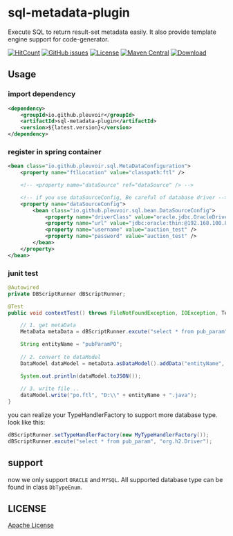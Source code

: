 
# sql-metadata-plugin

Execute SQL to return result-set metadata easily. It also provide template engine support for code-generator.

[![HitCount](http://hits.dwyl.io/pleuvoir/sql-metadata-plugin.svg)](http://hits.dwyl.io/pleuvoir/sql-metadata-plugin) 
[![GitHub issues](https://img.shields.io/github/issues/pleuvoir/sql-metadata-plugin.svg)](https://github.com/pleuvoir/sql-metadata-plugin/issues)
[![License](https://img.shields.io/badge/License-Apache%202.0-blue.svg?label=license)](https://github.com/pleuvoir/sql-metadata-plugin/blob/master/LICENSE)
[![Maven Central](https://img.shields.io/maven-central/v/io.github.pleuvoir/sql-metadata-plugin.svg?label=maven%20central)](https://oss.sonatype.org/#nexus-search;quick~sql-metadata-plugin)
[![Download](https://img.shields.io/badge/downloads-master-green.svg)](https://codeload.github.com/pleuvoir/sql-metadata-plugin/zip/master)

## Usage

### import dependency

```xml
<dependency>
	<groupId>io.github.pleuvoir</groupId>
	<artifactId>sql-metadata-plugin</artifactId>
	<version>${latest.version}</version>
</dependency>
```

### register in spring container

```xml
<bean class="io.github.pleuvoir.sql.MetaDataConfiguration">
	<property name="ftlLocation" value="classpath:ftl" />

	<!-- <property name="dataSource" ref="dataSource" /> -->

	<!-- if you use dataSourceConfig, Be careful of database driver -->
	<property name="dataSourceConfig">
		<bean class="io.github.pleuvoir.sql.bean.DataSourceConfig">
			<property name="driverClass" value="oracle.jdbc.OracleDriver" />
			<property name="url" value="jdbc:oracle:thin:@192.168.100.8:1521:cacplat" />
			<property name="username" value="auction_test" />
			<property name="password" value="auction_test" />
		</bean>
	</property>
</bean>
```

### junit test

```java
@Autowired
private DBScriptRunner dBScriptRunner;

@Test
public void contextTest() throws FileNotFoundException, IOException, TemplateException {

	// 1. get metaData
	MetaData metaData = dBScriptRunner.excute("select * from pub_param", DbTypeEnum.ORACLE);

	String entityName = "pubParamPO";
	
	// 2. convert to dataModel
	DataModel dataModel = metaData.asDataModel().addData("entityName", entityName);

	System.out.println(dataModel.toJSON());
	
	// 3. write file ..
	dataModel.write("po.ftl", "D:\\" + entityName + ".java");
}
```

you can realize your TypeHandlerFactory to support more database type. look like this:

```java
dBScriptRunner.setTypeHandlerFactory(new MyTypeHandlerFactory());
dBScriptRunner.excute("select * from pub_param", "org.h2.Driver");
```

## support

now we only support `ORACLE` and `MYSQL`. All supported database type can be found in class `DbTypeEnum`.

## LICENSE

[Apache License](LICENSE)
